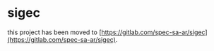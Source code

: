 # sigec

this project has been moved to [https://gitlab.com/spec-sa-ar/sigec](https://gitlab.com/spec-sa-ar/sigec).

